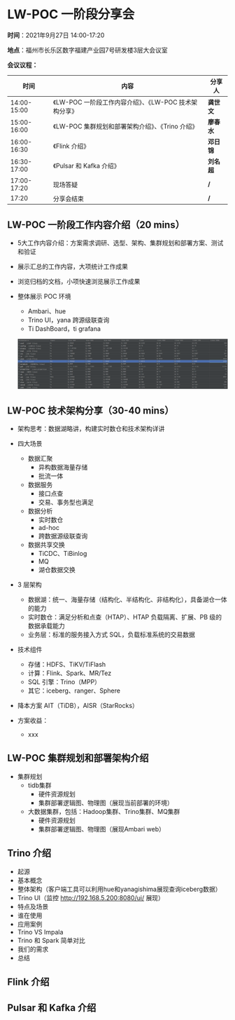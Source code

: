 # LW-POC 一阶段分享会

 

**时间**：2021年9月27日 14:00-17:20

**地点**：福州市长乐区数字福建产业园7号研发楼3层大会议室

**会议议程：**

| **时间**    | **内容**                                               | **分享人** |
| ----------- | ------------------------------------------------------ | ---------- |
| 14:00-15:00 | 《LW-POC 一阶段工作内容介绍》、《LW-POC 技术架构分享》 | **龚世文** |
| 15:00-16:00 | 《LW-POC 集群规划和部署架构介绍》、《Trino 介绍》      | **廖春水** |
| 16:00-16:30 | 《Flink 介绍》                                         | **邓日锦** |
| 16:30-17:00 | 《Pulsar 和 Kafka 介绍》                               | **刘名超** |
| 17:00-17:20 | 现场答疑                                               | **/**      |
| 17:20       | 分享会结束                                             | **/**      |





## LW-POC 一阶段工作内容介绍（20 mins）

- 5大工作内容介绍：方案需求调研、选型、架构、集群规划和部署方案、测试和验证
- 展示汇总的工作内容，大项统计工作成果
- 浏览归档的文档，小项快速浏览展示工作成果
- 整体展示 POC 环境
  - Ambari、hue
  - Trino UI，yana 跨源级联查询
  - Ti DashBoard，ti grafana
  
  ![image-20210926163545633](./assets/image-20210926163545633.png)



## LW-POC 技术架构分享（30-40 mins）

- 架构思考：数据湖略讲，构建实时数仓和技术架构详讲

- 四大场景
  - 数据汇聚
    - 异构数据海量存储
    - 批流一体
  - 数据服务
    - 接口点查
    - 交易、事务型也满足
  - 数据分析
    - 实时数仓
    - ad-hoc
    - 跨数据源级联查询
  - 数据共享交换
    - TiCDC、TiBinlog
    - MQ
    - 湖仓数据交换
- 3 层架构
  - 数据湖：统一、海量存储（结构化、半结构化、非结构化），具备湖仓一体的能力
  - 实时数仓：满足分析和点查（HTAP）、HTAP 负载隔离、扩展、PB 级的数据承载能力
  - 业务层：标准的服务接入方式 SQL，负载标准系统的交易数据
- 技术组件
  - 存储：HDFS、TiKV/TiFlash
  - 计算：Flink、Spark、MR/Tez
  - SQL 引擎：Trino（MPP）
  - 其它：iceberg、ranger、Sphere
- 降本方案 AIT（TiDB），AISR（StarRocks）
- 方案收益：
  - xxx



## LW-POC 集群规划和部署架构介绍

- 集群规划
  - tidb集群
    - 硬件资源规划
    - 集群部署逻辑图、物理图（展现当前部署的环境）
  - 大数据集群，包括：Hadoop集群、Trino集群、MQ集群
    - 硬件资源规划
    - 集群部署逻辑图、物理图（展现Ambari web）

## Trino 介绍

- 起源
- 基本概念
- 整体架构（客户端工具可以利用hue和yanagishima展现查询iceberg数据）
- Trino UI（监控 http://192.168.5.200:8080/ui/ 展现）
- 特点及场景
- 谁在使用
- 应用案例
- Trino VS Impala
- Trino 和 Spark 简单对比
- 我们的需求
- 总结

## Flink 介绍



## Pulsar 和 Kafka 介绍